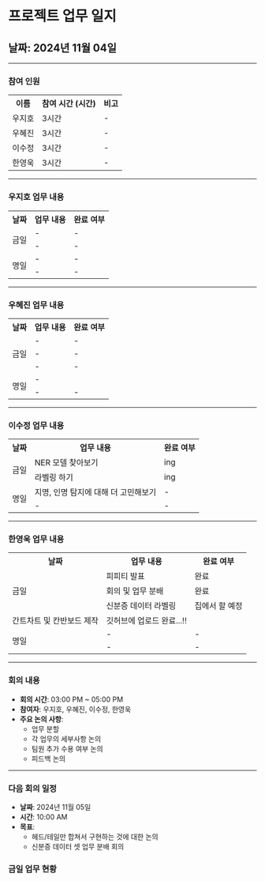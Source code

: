 # 프로젝트 업무 일지

## 날짜: 2024년 11월 04일

---

### 참여 인원

<div align="center">

<table>
  <tr>
    <th>이름</th>
    <th>참여 시간 (시간)</th>
    <th>비고</th>
  </tr>
  <tr>
    <td>우지호</td>
    <td>3시간</td>
    <td>-</td>
  </tr>
  <tr>
    <td>우혜진</td>
    <td>3시간</td>
    <td>-</td>
  </tr>
  <tr>
    <td>이수정</td>
    <td>3시간</td>
    <td>-</td>
  </tr>
  <tr>
    <td>한영욱</td>
    <td>3시간</td>
    <td>-</td>
  </tr>
</table>

</div>

---

### 우지호 업무 내용

<div align="center">

<table>
  <tr>
    <th>날짜</th>
    <th>업무 내용</th>
    <th>완료 여부</th>
  </tr>
  <tr>
    <td rowspan="2">금일</td>
    <td>-</td>
    <td>-</td>
  </tr>
  <tr>
    <td>-</td>
    <td>-</td>
  </tr>
  <tr>
    <td rowspan="2">명일</td>
    <td>-</td>
    <td>-</td>
  </tr>
  <tr>
    <td>-</td>
    <td>-</td>
  </tr>
</table>

</div>

---

### 우혜진 업무 내용

<div align="center">

<table>
  <tr>
    <th>날짜</th>
    <th>업무 내용</th>
    <th>완료 여부</th>
  </tr>
  <tr>
    <td rowspan="3">금일</td>
    <td>-</td>
    <td>-</td>
  </tr>
  <tr>
    <td>-</td>
    <td>-</td>
  </tr>
  <tr>
    <td>-</td>
    <td>-</td>
  </tr>
  <tr>
    <td rowspan="2">명일</td>
    <td>-</td>
    <td></td>
  </tr>
  <tr>
    <td>-</td>
    <td>-</td>
  </tr>
</table>

</div>

---

### 이수정 업무 내용

<div align="center">

<table>
  <tr>
    <th>날짜</th>
    <th>업무 내용</th>
    <th>완료 여부</th>
  </tr>
  <tr>
    <td rowspan="2">금일</td>
    <td>NER 모델 찾아보기</td>
    <td>ing</td>
  </tr>
  <tr>
    <td>라벨링 하기</td>
    <td>ing</td>
  </tr>
  <tr>
    <td rowspan="2">명일</td>
    <td>지명, 인명 탐지에 대해 더 고민해보기</td>
    <td>-</td>
  </tr>
  <tr>
    <td>-</td>
    <td>-</td>
  </tr>
</table>

</div>

---

### 한영욱 업무 내용

<div align="center">

<table>
  <tr>
    <th>날짜</th>
    <th>업무 내용</th>
    <th>완료 여부</th>
  </tr>
  <tr>
    <td rowspan="3">금일</td>
    <td>피피티 발표</td>
    <td>완료</td>
  </tr>
  <tr>
    <td>회의 및 업무 분배</td>
    <td>완료</td>
  </tr>
  <tr>
    <td>신분증 데이터 라벨링</td>
    <td>집에서 할 예정</td>
  </tr>
    <tr>
    <td>간트차트 및 칸반보드 제작</td>
    <td>깃허브에 업로드 완료...!!</td>
  </tr>
  <tr>
    <td rowspan="2">명일</td>
    <td>-</td>
    <td>-</td>
  </tr>
  <tr>
    <td>-</td>
    <td>-</td>
  </tr>
</table>

</div>

---

### 회의 내용

- **회의 시간**: 03:00 PM ~ 05:00 PM
- **참여자**: 우지호, 우혜진, 이수정, 한영욱
- **주요 논의 사항**:
  - 업무 분할
  - 각 업무의 세부사항 논의
  - 팀원 추가 수용 여부 논의
  - 피드백 논의 
---

### 다음 회의 일정

- **날짜**: 2024년 11월 05일
- **시간**: 10:00 AM
- **목표**:
  - 헤드/테일만 합쳐서 구현하는 것에 대한 논의
  - 신분증 데이터 셋 업무 분배 회의 


### 금일 업무 현황

